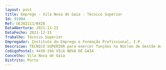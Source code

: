 ```yaml
--- 
layout: post
title: Emprego - Vila Nova de Gaia - Técnico Superior
Id: 91904
Ref: OE202111/0428
DataAbertura: 2021-11-22
DataFecho: 2021-12-31
Trabalho: Técnico Superior
Empregador: Instituto do Emprego e Formação Profissional, I.P.
Descricao: TÉCNICO SUPERIOR para exercer funções no Núcleo de Gestão Administrativa e Financeira (NGAF)  Desenvolver processos de aquisição de bens e serviços (inclui formadores) na nova aplicação de Gestão Integrada, o Sistema de Informação das áreas Orçamental, Financeira e Administrativa, designado por SIFGO   Efetuar processamentos referentes às áreas de Emprego, Formação, Reabilitação, Funcionamento e Investimento   Acompanhar e controlar a existência de bens de imobilizado, assim como, as respetivas movimentações   Realizar análises orçamentais propondo reforço e abates de dotação tendo em vista a maximização da execução orçamental financeira   Efetuar análises de relatórios e balancetes relativos ao fecho do período em SIFGO   Promover iniciativas e práticas inovadoras e diferenciadoras tendo em vista a eficácia e eficiência no que respeita à utilização dos recursos, à simplificação dos processos e procedimentos.
CodigoPostal: 4430-194 VILA NOVA DE GAIA
Concelho: Vila Nova de Gaia
Distrito: Porto
--- 
```

